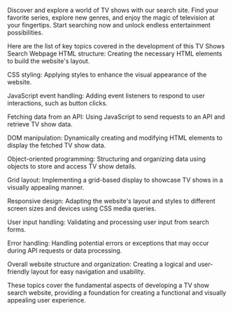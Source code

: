 Discover and explore a world of TV shows with our search site. Find your favorite series, explore new genres, and enjoy the magic of television at your fingertips. Start searching now and unlock endless entertainment possibilities.

Here are the list of key topics covered in the development of this TV Shows Search Webpage
HTML structure: Creating the necessary HTML elements to build the website's layout.

CSS styling: Applying styles to enhance the visual appearance of the website.

JavaScript event handling: Adding event listeners to respond to user interactions, such as button clicks.

Fetching data from an API: Using JavaScript to send requests to an API and retrieve TV show data.

DOM manipulation: Dynamically creating and modifying HTML elements to display the fetched TV show data.

Object-oriented programming: Structuring and organizing data using objects to store and access TV show details.

Grid layout: Implementing a grid-based display to showcase TV shows in a visually appealing manner.

Responsive design: Adapting the website's layout and styles to different screen sizes and devices using CSS media queries.

User input handling: Validating and processing user input from search forms.

Error handling: Handling potential errors or exceptions that may occur during API requests or data processing.

Overall website structure and organization: Creating a logical and user-friendly layout for easy navigation and usability.

These topics cover the fundamental aspects of developing a TV show search website, providing a foundation for creating a functional and visually appealing user experience.
